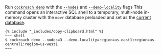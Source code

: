 Run [`cockroach demo`](cockroach-demo.html) with the [`--nodes`](cockroach-demo.html#flags) and [`--demo-locality`](cockroach-demo.html#flags) flags This command opens an interactive SQL shell to a temporary, multi-node in-memory cluster with the `movr` database preloaded and set as the [current database](sql-name-resolution.html#current-database).

    {% include "_includes/copy-clipboard.html" %}
    ~~~ shell
    $ cockroach demo --nodes=3 --demo-locality=region=us-east1:region=us-central1:region=us-west1
    ~~~
